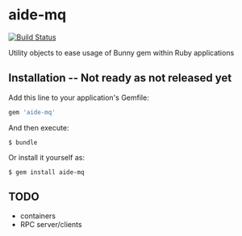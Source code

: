 # aide-mq
[![Build Status](https://travis-ci.org/aide-rb/aide-mq.svg?branch=master)](https://travis-ci.org/aide-rb/aide-mq)

Utility objects to ease usage of Bunny gem within Ruby applications

## Installation -- Not ready as not released yet
Add this line to your application's Gemfile:

```ruby
gem 'aide-mq'
```

And then execute:

```
$ bundle
```

Or install it yourself as:

```
$ gem install aide-mq
```

## TODO
- containers
- RPC server/clients

